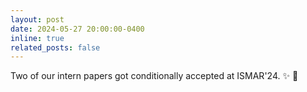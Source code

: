 ```yaml
---
layout: post
date: 2024-05-27 20:00:00-0400
inline: true
related_posts: false
---
```


Two of our intern papers got conditionally accepted at ISMAR'24. :sparkles: :tada:
 <!-- Our intern [Junxiao (Shawn)](https://shawnshenjx.github.io/) is off to start an assistant professor position at the University of Bristol, UK. Congrats!! :sparkles: -->

